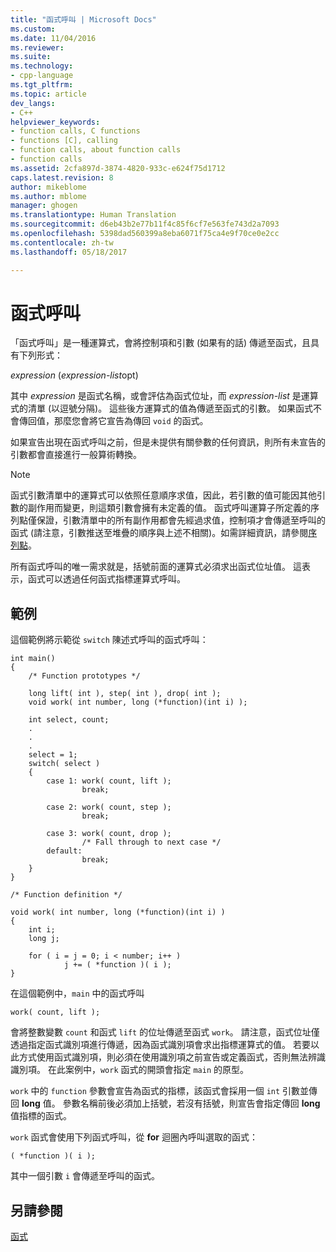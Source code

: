 ```yaml
---
title: "函式呼叫 | Microsoft Docs"
ms.custom: 
ms.date: 11/04/2016
ms.reviewer: 
ms.suite: 
ms.technology:
- cpp-language
ms.tgt_pltfrm: 
ms.topic: article
dev_langs:
- C++
helpviewer_keywords:
- function calls, C functions
- functions [C], calling
- function calls, about function calls
- function calls
ms.assetid: 2cfa897d-3874-4820-933c-e624f75d1712
caps.latest.revision: 8
author: mikeblome
ms.author: mblome
manager: ghogen
ms.translationtype: Human Translation
ms.sourcegitcommit: d6eb43b2e77b11f4c85f6cf7e563fe743d2a7093
ms.openlocfilehash: 5398dad560399a8eba6071f75ca4e9f70ce0e2cc
ms.contentlocale: zh-tw
ms.lasthandoff: 05/18/2017

---
```

# <a name="function-calls"></a>函式呼叫
「函式呼叫」是一種運算式，會將控制項和引數 (如果有的話) 傳遞至函式，且具有下列形式：  
  
 *expression* (*expression-list*opt)  
  
 其中 *expression* 是函式名稱，或會評估為函式位址，而 *expression-list* 是運算式的清單 (以逗號分隔)。 這些後方運算式的值為傳遞至函式的引數。 如果函式不會傳回值，那麼您會將它宣告為傳回 `void` 的函式。  
  
 如果宣告出現在函式呼叫之前，但是未提供有關參數的任何資訊，則所有未宣告的引數都會直接進行一般算術轉換。  
  
> [!NOTE]
>  函式引數清單中的運算式可以依照任意順序求值，因此，若引數的值可能因其他引數的副作用而變更，則這類引數會擁有未定義的值。 函式呼叫運算子所定義的序列點僅保證，引數清單中的所有副作用都會先經過求值，控制項才會傳遞至呼叫的函式  (請注意，引數推送至堆疊的順序與上述不相關)。如需詳細資訊，請參閱[序列點](../c-language/c-sequence-points.md)。  
  
 所有函式呼叫的唯一需求就是，括號前面的運算式必須求出函式位址值。 這表示，函式可以透過任何函式指標運算式呼叫。  
  
## <a name="example"></a>範例  
 這個範例將示範從 `switch` 陳述式呼叫的函式呼叫：  
  
```  
int main()  
{  
    /* Function prototypes */  
  
    long lift( int ), step( int ), drop( int );  
    void work( int number, long (*function)(int i) );  
  
    int select, count;  
    .  
    .  
    .  
    select = 1;  
    switch( select )   
    {  
        case 1: work( count, lift );  
                break;  
  
        case 2: work( count, step );  
                break;  
  
        case 3: work( count, drop );  
                /* Fall through to next case */  
        default:  
                break;  
    }  
}  
  
/* Function definition */  
  
void work( int number, long (*function)(int i) )  
{  
    int i;  
    long j;  
  
    for ( i = j = 0; i < number; i++ )  
            j += ( *function )( i );  
}  
```  
  
 在這個範例中，`main` 中的函式呼叫   
  
```  
work( count, lift );  
```  
  
 會將整數變數 `count` 和函式 `lift` 的位址傳遞至函式 `work`。 請注意，函式位址僅透過指定函式識別項進行傳遞，因為函式識別項會求出指標運算式的值。 若要以此方式使用函式識別項，則必須在使用識別項之前宣告或定義函式，否則無法辨識識別項。 在此案例中，`work` 函式的開頭會指定 `main` 的原型。  
  
 `work` 中的 `function` 參數會宣告為函式的指標，該函式會採用一個 `int` 引數並傳回 **long** 值。 參數名稱前後必須加上括號，若沒有括號，則宣告會指定傳回 **long** 值指標的函式。  
  
 `work` 函式會使用下列函式呼叫，從 **for** 迴圈內呼叫選取的函式：  
  
```  
( *function )( i );  
```  
  
 其中一個引數 `i` 會傳遞至呼叫的函式。  
  
## <a name="see-also"></a>另請參閱  
 [函式](../c-language/functions-c.md)
